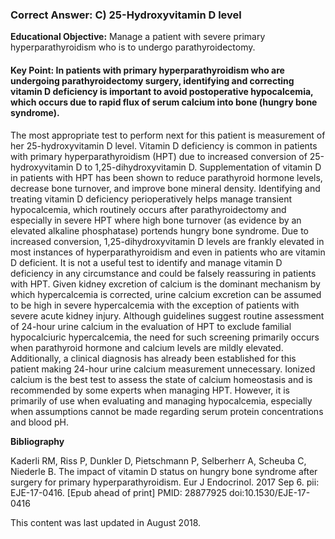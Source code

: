 
### Correct Answer: C) 25-Hydroxyvitamin D level 

**Educational Objective:** Manage a patient with severe primary hyperparathyroidism who is to undergo parathyroidectomy.

#### **Key Point:** In patients with primary hyperparathyroidism who are undergoing parathyroidectomy surgery, identifying and correcting vitamin D deficiency is important to avoid postoperative hypocalcemia, which occurs due to rapid flux of serum calcium into bone (hungry bone syndrome).

The most appropriate test to perform next for this patient is measurement of her 25-hydroxyvitamin D level. Vitamin D deficiency is common in patients with primary hyperparathyroidism (HPT) due to increased conversion of 25-hydroxyvitamin D to 1,25-dihydroxyvitamin D. Supplementation of vitamin D in patients with HPT has been shown to reduce parathyroid hormone levels, decrease bone turnover, and improve bone mineral density. Identifying and treating vitamin D deficiency perioperatively helps manage transient hypocalcemia, which routinely occurs after parathyroidectomy and especially in severe HPT where high bone turnover (as evidence by an elevated alkaline phosphatase) portends hungry bone syndrome.
Due to increased conversion, 1,25-dihydroxyvitamin D levels are frankly elevated in most instances of hyperparathyroidism and even in patients who are vitamin D deficient. It is not a useful test to identify and manage vitamin D deficiency in any circumstance and could be falsely reassuring in patients with HPT.
Given kidney excretion of calcium is the dominant mechanism by which hypercalcemia is corrected, urine calcium excretion can be assumed to be high in severe hypercalcemia with the exception of patients with severe acute kidney injury. Although guidelines suggest routine assessment of 24-hour urine calcium in the evaluation of HPT to exclude familial hypocalciuric hypercalcemia, the need for such screening primarily occurs when parathyroid hormone and calcium levels are mildly elevated. Additionally, a clinical diagnosis has already been established for this patient making 24-hour urine calcium measurement unnecessary.
Ionized calcium is the best test to assess the state of calcium homeostasis and is recommended by some experts when managing HPT. However, it is primarily of use when evaluating and managing hypocalcemia, especially when assumptions cannot be made regarding serum protein concentrations and blood pH.

**Bibliography**

Kaderli RM, Riss P, Dunkler D, Pietschmann P, Selberherr A, Scheuba C, Niederle B. The impact of vitamin D status on hungry bone syndrome after surgery for primary hyperparathyroidism. Eur J Endocrinol. 2017 Sep 6. pii: EJE-17-0416. [Epub ahead of print] PMID: 28877925 doi:10.1530/EJE-17-0416

This content was last updated in August 2018.